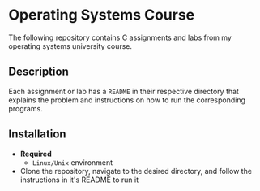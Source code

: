 # Operating Systems Course

The following repository contains C assignments and labs from my operating systems university course.

## Description 

Each assignment or lab has a `README` in their respective directory that explains the problem and instructions on how to run the corresponding programs. 

## Installation 

- **Required**
    - `Linux/Unix` environment
- Clone the repository, navigate to the desired directory, and follow the instructions in it's README to run it
